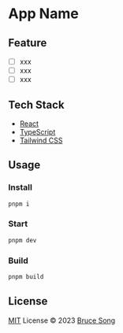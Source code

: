# App Name

## Feature

- [ ] xxx
- [ ] xxx
- [ ] xxx

## Tech Stack

- [React](https://reactjs.org/)
- [TypeScript](https://www.typescriptlang.org/)
- [Tailwind CSS](https://tailwindcss.com/)

## Usage

### Install

```bash
pnpm i
```

### Start

```bash
pnpm dev
```

### Build

```bash
pnpm build
```

## License

[MIT](/LICENSE) License &copy; 2023 [Bruce Song](https://github.com/recallwei)

